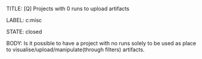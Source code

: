TITLE:
[Q] Projects with 0 runs to upload artifacts

LABEL:
c:misc

STATE:
closed

BODY:
Is it possible to have a project with no runs solely to be used as place to visualise/upload/manipulate(through filters) artifacts.



